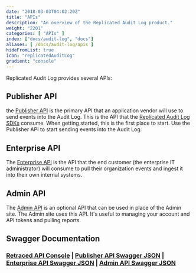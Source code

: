 ```yaml
---
date: "2018-03-03T04:02:20Z"
title: "APIs"
description: "An overview of the Replicated Audit Log product."
weight: "2201"
categories: [ "APIs" ]
index: ["docs/audit-log", "docs"]
aliases: [ /docs/audit-log/apis ]
hideFromList: true
icon: "replicatedAuditLog"
gradient: "console"
---
```


Replicated Audit Log provides several APIs:

## Publisher API
the [Publisher API](/docs/audit-log/apis/publisher-api) is the primary API that an application vendor will use to send events into the Audit Log. This is the API that the [Replicated Audit Log SDKs](/docs/audit-log/sdks/available-sdks) consume. When getting started, this is the first place to start. Use the Publisher API to start sending events into the Audit Log.

## Enterprise API
The [Enterprise API](/docs/audit-log/apis/enterprise-api) is the API that the end customer (the enterprise IT administrator) will consume to pull their organization events and ingest it into their own internal systems.

## Admin API
The [Admin API](/docs/audit-log/apis/admin-api) is an optional API that can be used in place of the Admin site. The Admin site uses this API. It's useful to managing your account and API tokens and pulling reports.


## Swagger Documentation

### [Retraced API Console](https://retraced.readme.io) | [Publisher API Swagger JSON](https://api.retraced.io/publisher/v1/swagger.json) | [Enterprise API Swagger JSON](https://api.retraced.io/enterprise/v1/swagger.json) | [Admin API Swagger JSON](https://api.retraced.io/admin/v1/swagger.json)